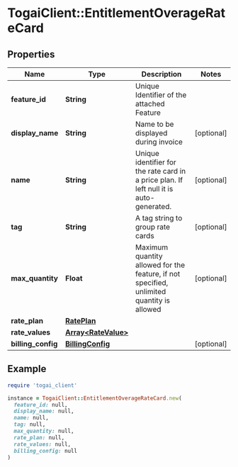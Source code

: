 # TogaiClient::EntitlementOverageRateCard

## Properties

| Name | Type | Description | Notes |
| ---- | ---- | ----------- | ----- |
| **feature_id** | **String** | Unique Identifier of the attached Feature |  |
| **display_name** | **String** | Name to be displayed during invoice | [optional] |
| **name** | **String** | Unique identifier for the rate card in a price plan. If left null it is auto-generated. | [optional] |
| **tag** | **String** | A tag string to group rate cards | [optional] |
| **max_quantity** | **Float** | Maximum quantity allowed for the feature, if not specified, unlimited quantity is allowed | [optional] |
| **rate_plan** | [**RatePlan**](RatePlan.md) |  |  |
| **rate_values** | [**Array&lt;RateValue&gt;**](RateValue.md) |  |  |
| **billing_config** | [**BillingConfig**](BillingConfig.md) |  | [optional] |

## Example

```ruby
require 'togai_client'

instance = TogaiClient::EntitlementOverageRateCard.new(
  feature_id: null,
  display_name: null,
  name: null,
  tag: null,
  max_quantity: null,
  rate_plan: null,
  rate_values: null,
  billing_config: null
)
```


